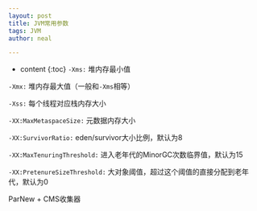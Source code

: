 ```yaml
---
layout: post
title: JVM常用参数
tags: JVM
author: neal

---
```

* content
{:toc}
`-Xms:` 堆内存最小值

`-Xmx:` 堆内存最大值（一般和`-Xms`相等）

`-Xss:` 每个线程对应栈内存大小

`-XX:MaxMetaspaceSize:` 元数据内存大小

`-XX:SurvivorRatio:` eden/survivor大小比例，默认为8

`-XX:MaxTenuringThreshold:` 进入老年代的MinorGC次数临界值，默认为15

`-XX:PretenureSizeThreshold:` 大对象阈值，超过这个阈值的直接分配到老年代，默认为0

ParNew + CMS收集器